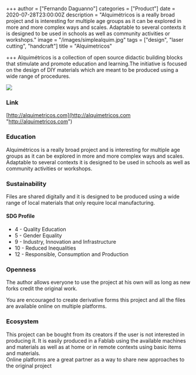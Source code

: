 +++
author = ["Fernando Daguanno"]
categories = ["Product"]
date = 2020-07-28T23:00:00Z
description = "Alquimétricos is a really broad project and is interesting for multiple age groups as it can be explored in more and more complex ways and scales. Adaptable to several contexts it is designed to be used in schools as well as community activities or workshops."
image = "/images/simplealquim.jpg"
tags = ["design", "laser cutting", "handcraft"]
title = "Alquimetricos"

+++
Alquimétricos is a collection of open source didactic building blocks that stimulate and promote education and learning.The initiative is focused on the design of DIY materials which are meant to be produced using a wide range of procedures.

![](/images/a26_03_alquimetricos_picture_1.jpeg)

### Link

[http://alquimetricos.com](http://alquimetricos.com "http://alquimetricos.com")

### **Education**

Alquimétricos is a really broad project and is interesting for multiple age groups as it can be explored in more and more complex ways and scales. Adaptable to several contexts it is designed to be used in schools as well as community activities or workshops.

### **Sustainability**

Files are shared digitally and it is designed to be produced using a wide range of local materials that only require local manufacturing.

#### SDG Profile

* 4 - Quality Education
* 5 - Gender Equality
* 9 - Industry, Innovation and Infrastructure
* 10 - Reduced Inequalities
* 12 - Responsible, Consumption and Production

### **Openness**

The author allows everyone to use the project at his own will as long as new forks credit the original work.

You are encouraged to create derivative forms this project and all the files are available online on multiple platforms.

### **Ecosystem**

This project can be bought from its creators if the user is not interested in producing it. It is easily produced in a Fablab using the available machines and materials as well as at home or in remote contexts using basic items and materials.  
Online platforms are a great partner as a way to share new approaches to the original project